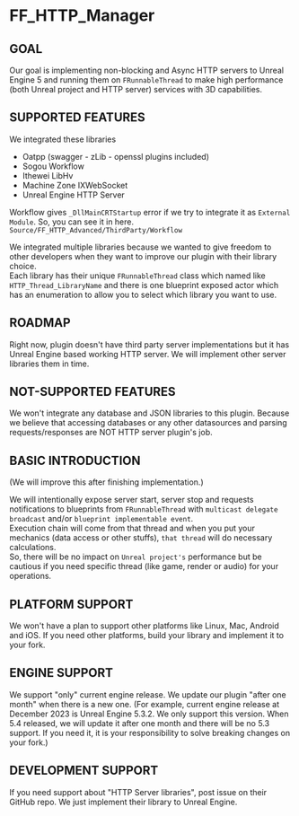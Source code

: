 # FF_HTTP_Manager

## GOAL
Our goal is implementing non-blocking and Async HTTP servers to Unreal Engine 5 and running them on `FRunnableThread` to make high performance (both Unreal project and HTTP server) services with 3D capabilities.

## SUPPORTED FEATURES
We integrated these libraries

- Oatpp (swagger - zLib - openssl plugins included)
- Sogou Workflow
- Ithewei LibHv
- Machine Zone IXWebSocket
- Unreal Engine HTTP Server

Workflow gives `_DllMainCRTStartup` error if we try to integrate it as `External Module`. So, you can see it in here. <br />
`Source/FF_HTTP_Advanced/ThirdParty/Workflow`

We integrated multiple libraries because we wanted to give freedom to other developers when they want to improve our plugin with their library choice.<br />
Each library has their unique `FRunnableThread` class which named like `HTTP_Thread_LibraryName` and there is one blueprint exposed actor which has an enumeration to allow you to select which library you want to use.

## ROADMAP
Right now, plugin doesn't have third party server implementations but it has Unreal Engine based working HTTP server.
We will implement other server libraries them in time.

## NOT-SUPPORTED FEATURES
We won't integrate any database and JSON libraries to this plugin. Because we believe that accessing databases or any other datasources and parsing requests/responses are NOT HTTP server plugin's job.

## BASIC INTRODUCTION
(We will improve this after finishing implementation.)<br />

We will intentionally expose server start, server stop and requests notifications to blueprints from `FRunnableThread` with `multicast delegate broadcast` and/or `blueprint implementable event`.<br />
Execution chain will come from that thread and when you put your mechanics (data access or other stuffs), `that thread` will do necessary calculations. <br />
So, there will be no impact on `Unreal project's` performance but be cautious if you need specific thread (like game, render or audio) for your operations.

## PLATFORM SUPPORT
We won't have a plan to support other platforms like Linux, Mac, Android and iOS. If you need other platforms, build your library and implement it to your fork.

## ENGINE SUPPORT
We support "only" current engine release. We update our plugin "after one month" when there is a new one.
(For example, current engine release at December 2023 is Unreal Engine 5.3.2. We only support this version. When 5.4 released, we will update it after one month and there will be no 5.3 support. If you need it, it is your responsibility to solve breaking changes on your fork.)

## DEVELOPMENT SUPPORT
If you need support about "HTTP Server libraries", post issue on their GitHub repo. We just implement their library to Unreal Engine.
